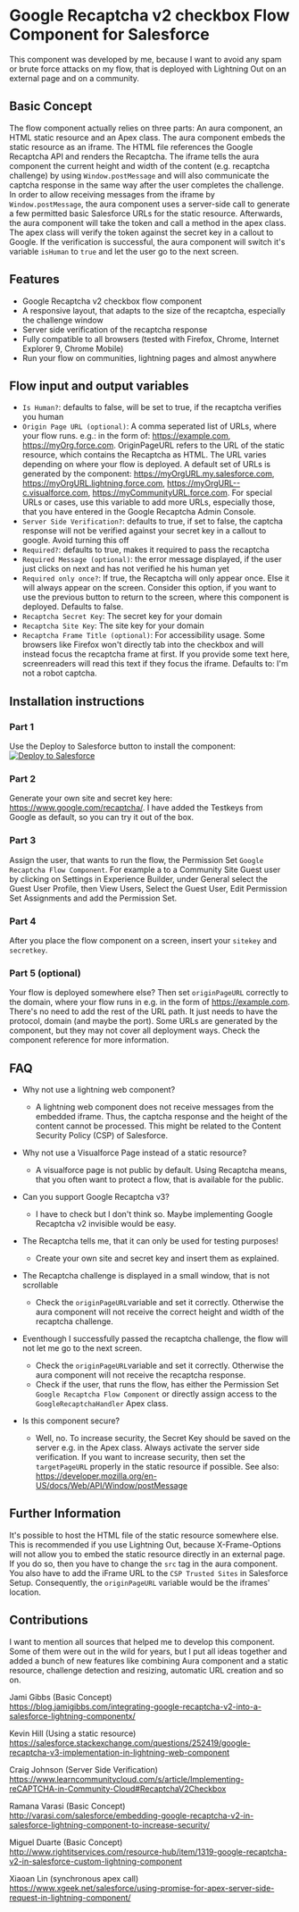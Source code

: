 # Google Recaptcha v2 checkbox Flow Component for Salesforce

This component was developed by me, because I want to avoid any spam or brute force attacks on my flow, that is deployed with Lightning Out on an external page and on a community.

## Basic Concept
The flow component actually relies on three parts: An aura component, an HTML static resource and an Apex class. The aura component embeds the static resource as an iframe. The HTML file references the Google Recaptcha API and renders the Recaptcha. The iframe tells the aura component the current height and width of the content (e.g. recaptcha challenge) by using `Window.postMessage` and will also communicate the captcha response in the same way after the user completes the challenge. In order to allow receiving messages from the iframe by `Window.postMessage`, the aura component uses a server-side call to generate a few permitted basic Salesforce URLs for the static resource. Afterwards, the aura component will take the token and call a method in the apex class. The apex class will verify the token against the secret key in a callout to Google. If the verification is successful, the aura component will switch it's variable `isHuman` to `true` and let the user go to the next screen.

## Features

- Google Recaptcha v2 checkbox flow component
- A responsive layout, that adapts to the size of the recaptcha, especially the challenge window
- Server side verification of the recaptcha response
- Fully compatible to all browsers (tested with Firefox, Chrome, Internet Explorer 9, Chrome Mobile)
- Run your flow on communities, lightning pages and almost anywhere

## Flow input and output variables

- `Is Human?`: defaults to false, will be set to true, if the recaptcha verifies you human
- `Origin Page URL (optional)`: A comma seperated list of URLs, where your flow runs. e.g.: in the form of: https://example.com, https://myOrg.force.com. OriginPageURL refers to the URL of the static resource, which contains the Recaptcha as HTML. The URL varies depending on where your flow is deployed. A default set of URLs is generated by the component: https://myOrgURL.my.salesforce.com, https://myOrgURL.lightning.force.com, https://myOrgURL--c.visualforce.com, https://myCommunityURL.force.com. For special URLs or cases, use this variable to add more URLs, especially those, that you have entered in the Google Recaptcha Admin Console.
- `Server Side Verification?`: defaults to true, if set to false, the captcha response will not be verified against your secret key in a callout to google. Avoid turning this off
- `Required?`: defaults to true, makes it required to pass the recaptcha
- `Required Message (optional)`: the error message displayed, if the user just clicks on next and has not verified he his human yet
- `Required only once?`: If true, the Recaptcha will only appear once. Else it will always appear on the screen. Consider this option, if you want to use the previous button to return to the screen, where this component is deployed. Defaults to false.
- `Recaptcha Secret Key`: The secret key for your domain
- `Recaptcha Site Key`: The site key for your domain
- `Recaptcha Frame Title (optional)`: For accessibility usage. Some browsers like Firefox won't directly tab into the checkbox and will instead focus the recaptcha frame at first. If you provide some text here, screenreaders will read this text if they focus the iframe. Defaults to: I'm not a robot captcha.

## Installation instructions

### Part 1
Use the Deploy to Salesforce button to install the component:\
<a href="https://githubsfdeploy.herokuapp.com">
  <img alt="Deploy to Salesforce"
       src="https://raw.githubusercontent.com/afawcett/githubsfdeploy/master/deploy.png">
</a>

### Part 2
Generate your own site and secret key here: https://www.google.com/recaptcha/. I have added the Testkeys from Google as default, so you can try it out of the box.

### Part 3
Assign the user, that wants to run the flow, the Permission Set `Google Recaptcha Flow Component`. For example a to a Community Site Guest user by clicking on Settings in Experience Builder, under General select the Guest User Profile, then View Users, Select the Guest User, Edit Permission Set Assignments and add the Permission Set.

### Part 4
After you place the flow component on a screen, insert your `sitekey` and `secretkey`.

### Part 5 (optional)
Your flow is deployed somewhere else? Then set `originPageURL` correctly to the domain, where your flow runs in e.g. in the form of https://example.com. There's no need to add the rest of the URL path. It just needs to have the protocol, domain (and maybe the port). Some URLs are generated by the component, but they may not cover all deployment ways. Check the component reference for more information.

## FAQ
- Why not use a lightning web component?
  - A lightning web component does not receive messages from the embedded iframe. Thus, the captcha response and the height of the content cannot be processed. This might be related to the Content Security Policy (CSP) of Salesforce.
  
- Why not use a Visualforce Page instead of a static resource?
  - A visualforce page is not public by default. Using Recaptcha means, that you often want to protect a flow, that is available for the public.

- Can you support Google Recaptcha v3?
  - I have to check but I don't think so. Maybe implementing Google Recaptcha v2 invisible would be easy.

- The Recaptcha tells me, that it can only be used for testing purposes!
  - Create your own site and secret key and insert them as explained.

- The Recaptcha challenge is displayed in a small window, that is not scrollable
  - Check the `originPageURL`variable and set it correctly. Otherwise the aura component will not receive the correct height and width of the recaptcha challenge.

- Eventhough I successfully passed the recaptcha challenge, the flow will not let me go to the next screen.
  - Check the `originPageURL`variable and set it correctly. Otherwise the aura component will not receive the recaptcha response.
  - Check if the user, that runs the flow, has either the Permission Set `Google Recaptcha Flow Component` or directly assign access to the `GoogleRecaptchaHandler` Apex class.

- Is this component secure?
  - Well, no. To increase security, the Secret Key should be saved on the server e.g. in the Apex class. Always activate the server side verification. If you want to increase security, then set the `targetPageURL` properly in the static resource if possible. See also: https://developer.mozilla.org/en-US/docs/Web/API/Window/postMessage

## Further Information
It's possible to host the HTML file of the static resource somewhere else. This is recommended if you use Lightning Out, because X-Frame-Options will not allow you to embed the static resource directly in an external page. If you do so, then you have to change the `src` tag in the aura component. You also have to add the iFrame URL to the `CSP Trusted Sites` in Salesforce Setup. Consequently, the `originPageURL` variable would be the iframes' location.

## Contributions

I want to mention all sources that helped me to develop this component. Some of them were out in the wild for years, but I put all ideas together and added a bunch of new features like combining Aura component and a static resource, challenge detection and resizing, automatic URL creation and so on.

Jami Gibbs (Basic Concept)\
https://blog.jamigibbs.com/integrating-google-recaptcha-v2-into-a-salesforce-lightning-componentx/

Kevin Hill (Using a static resource)\
https://salesforce.stackexchange.com/questions/252419/google-recaptcha-v3-implementation-in-lightning-web-component

Craig Johnson (Server Side Verification)\
https://www.learncommunitycloud.com/s/article/Implementing-reCAPTCHA-in-Community-Cloud#RecaptchaV2Checkbox

Ramana Varasi (Basic Concept)\
http://varasi.com/salesforce/embedding-google-recaptcha-v2-in-salesforce-lightning-component-to-increase-security/

Miguel Duarte (Basic Concept)\
http://www.rightitservices.com/resource-hub/item/1319-google-recaptcha-v2-in-salesforce-custom-lightning-component

Xiaoan Lin (synchronous apex call)\
https://www.xgeek.net/salesforce/using-promise-for-apex-server-side-request-in-lightning-component/
